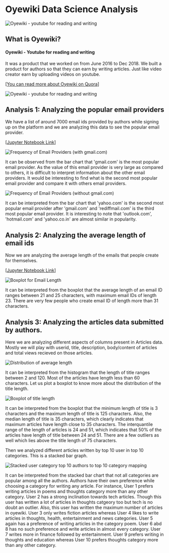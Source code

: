 # Oyewiki Data Science Analysis
  
![Oyewiki - youtube for reading and writing](https://github.com/chetnakhanna16/oyewiki_ds_analysis/blob/master/img/how-oyewiki-works.png)
  
## What is Oyewiki?
#### Oyewiki - Youtube for reading and writing

It was a product that we worked on from June 2016 to Dec 2018. 
We built a product for authors so that they can earn by writing articles. Just like video creator earn by uploading videos on youtube.

[[You can read more about Oyewiki on Quora](https://www.quora.com/search?q=oyewiki)]

![Oyewiki - youtube for reading and writing](https://github.com/chetnakhanna16/oyewiki_ds_analysis/blob/master/img/oyewiki_home_page.png)

## Analysis 1: Analyzing the popular email providers 
We have a list of around 7000 email ids provided by authors while signing up on the platform and we are analyzing this data to see the popular email provider. 

[[Jupyter Notebook Link](https://github.com/chetnakhanna16/oyewiki_ds_analysis/blob/master/email_list_analysis.ipynb)]

![Frequency of Email Providers (with gmail.com)](https://github.com/chetnakhanna16/oyewiki_ds_analysis/blob/master/img/barchart_email.png)

It can be observed from the bar chart that 'gmail.com' is the most popular email provider. As the value of this email provider is very large as compared to others, it is difficult to interpret information about the other email providers. It would be interesting to find what is the second most popular email provider and compare it with others email providers.

![Frequency of Email Providers (without gmail.com)](https://github.com/chetnakhanna16/oyewiki_ds_analysis/blob/master/img/barchart_email_no_gamil.png)

It can be interpreted from the bar chart that 'yahoo.com' is the second most popular email provider after 'gmail.com' and 'rediffmail.com' is the third most popular email provider. It is interesting to note that 'outlook.com', 'hotmail.com' and 'yahoo.co.in' are almost similar in popularity.

## Analysis 2: Analyzing the average length of email ids 

Now we are analyzing the average length of the emails that people create for themselves.

[[Jupyter Notebook Link](https://github.com/chetnakhanna16/oyewiki_ds_analysis/blob/master/email_list_analysis.ipynb)]

![Boxplot for Email Length](https://github.com/chetnakhanna16/oyewiki_ds_analysis/blob/master/img/boxplot_email.png)

It can be interpreted from the boxplot that the average length of an email ID ranges between 21 and 25 characters, with maximum email IDs of length 23. There are very few people who create email ID of length more than 31 characters.

## Analysis 3: Analyzing the articles data submitted by authors.

Here we are analyzing different aspects of columns present in Articles data. Mostly we will play with userid, title, description, body/content of articles and total views recieved on those articles.

![Distribution of average length](https://github.com/chetnakhanna16/oyewiki_ds_analysis/blob/master/img/hist_length_title.png)

It can be interpreted from the histogram that the length of title ranges between 2 and 120. Most of the articles have length less than 60 characters. Let us plot a boxplot to know more about the distribution of the title length.

![Boxplot of title length](https://github.com/chetnakhanna16/oyewiki_ds_analysis/blob/master/img/boxplot_length_title.png)

It can be interpreted from the boxplot that the minimum length of title is 3 characters and the maximum length of title is 125 characters. Also, the median length of title is 35 characters, which clearly indicates that maximum articles have length close to 35 characters. The interquantile range of the length of articles is 24 and 51, which indicates that 50% of the articles have length of title between 24 and 51. There are a few outliers as well which lies above the title length of 75 characters.

Then we analyzed different articles written by top 10 user in top 10 categories. This is a stacked bar graph.

![Stacked user category top 10 authors to top 10 category mapping](https://github.com/chetnakhanna16/oyewiki_ds_analysis/blob/master/img/stack_user_category.png)

It can be interpreted from the stacked bar chart that not all categories are popular among all the authors. Authors have their own preference while choosing a category for writing any article. For instance, User 1 prefers writing articles in poems and thoughts category more than any other category. User 2 has a strong inclination towards tech articles. Though this user has written a lot of articles in thoughts catgeory too but tech is no doubt an outlier. Also, this user has written the maximum number of articles in oyewiki. User 3 only writes fiction articles whereas User 4 likes to write articles in thoughts, health, entertainment and news categories. User 5 again has a preference of writing articles in the category poem. User 6 abd 8 has no such preference and write articles in almost every category. User 7 writes more in finance followed by entertainment. User 9 prefers writing in thoughts and education whereas User 10 prefers thoughts category more than any other category.

